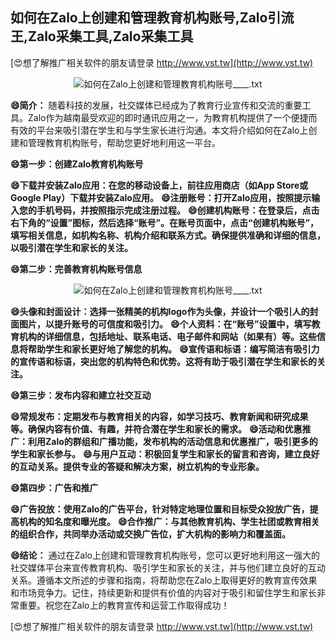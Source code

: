 ## **如何在Zalo上创建和管理教育机构账号,Zalo引流王,Zalo采集工具,Zalo采集工具**

[😍想了解推广相关软件的朋友请登录 http://www.vst.tw](http://www.vst.tw)

 <center><img src="https://vst.tw/MP4/tuiguang/png/3.png" alt="如何在Zalo上创建和管理教育机构账号____.txt"></center>

**😄简介：**
随着科技的发展，社交媒体已经成为了教育行业宣传和交流的重要工具。Zalo作为越南最受欢迎的即时通讯应用之一，为教育机构提供了一个便捷而有效的平台来吸引潜在学生和与学生家长进行沟通。本文将介绍如何在Zalo上创建和管理教育机构账号，帮助您更好地利用这一平台。

**😄第一步：创建Zalo教育机构账号**

**😄下载并安装Zalo应用：在您的移动设备上，前往应用商店（如App Store或Google Play）下载并安装Zalo应用。**
**😄注册账号：打开Zalo应用，按照提示输入您的手机号码，并按照指示完成注册过程。**
**😄创建机构账号：在登录后，点击右下角的“设置”图标，然后选择“账号”。在账号页面中，点击“创建机构账号”，填写相关信息，如机构名称、机构介绍和联系方式。确保提供准确和详细的信息，以吸引潜在学生和家长的关注。**

**😄第二步：完善教育机构账号信息**

 <center><img src="https://vst.tw/MP4/tuiguang/png/5.png" alt="如何在Zalo上创建和管理教育机构账号____.txt"></center>

**😄头像和封面设计：选择一张精美的机构logo作为头像，并设计一个吸引人的封面图片，以提升账号的可信度和吸引力。**
**😄个人资料：在“账号”设置中，填写教育机构的详细信息，包括地址、联系电话、电子邮件和网站（如果有）等。这些信息将帮助学生和家长更好地了解您的机构。**
**😄宣传语和标语：编写简洁有吸引力的宣传语和标语，突出您的机构特色和优势。这将有助于吸引潜在学生和家长的关注。**

**😄第三步：发布内容和建立社交互动**

**😄常规发布：定期发布与教育相关的内容，如学习技巧、教育新闻和研究成果等。确保内容有价值、有趣，并符合潜在学生和家长的需求。**
**😄活动和优惠推广：利用Zalo的群组和广播功能，发布机构的活动信息和优惠推广，吸引更多的学生和家长参与。**
**😄与用户互动：积极回复学生和家长的留言和咨询，建立良好的互动关系。提供专业的答疑和解决方案，树立机构的专业形象。**

**😄第四步：广告和推广**

**😄广告投放：使用Zalo的广告平台，针对特定地理位置和目标受众投放广告，提高机构的知名度和曝光度。**
**😄合作推广：与其他教育机构、学生社团或教育相关的组织合作，共同举办活动或交换广告位，扩大机构的影响力和覆盖面。**

**😄结论：**
通过在Zalo上创建和管理教育机构账号，您可以更好地利用这一强大的社交媒体平台来宣传教育机构、吸引学生和家长的关注，并与他们建立良好的互动关系。遵循本文所述的步骤和指南，将帮助您在Zalo上取得更好的教育宣传效果和市场竞争力。记住，持续更新和提供有价值的内容对于吸引和留住学生和家长非常重要。祝您在Zalo上的教育宣传和运营工作取得成功！

[😍想了解推广相关软件的朋友请登录 http://www.vst.tw](http://www.vst.tw)



